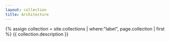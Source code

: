 ```yaml
---
layout: collection
title: Architecture
---
```


{% assign collection = site.collections | where:"label", page.collection | first %}
{{ collection.description }}

